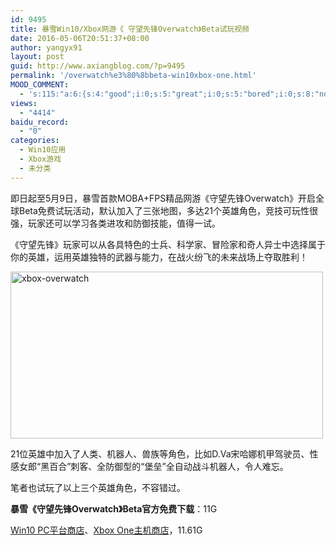 ```yaml
---
id: 9495
title: 暴雪Win10/Xbox网游《 守望先锋Overwatch》Beta试玩视频
date: 2016-05-06T20:51:37+08:00
author: yangyx91
layout: post
guid: http://www.axiangblog.com/?p=9495
permalink: '/overwatch%e3%80%8bbeta-win10xbox-one.html'
MOOD_COMMENT:
  - 's:115:"a:6:{s:4:"good";i:0;s:5:"great";i:0;s:5:"bored";i:0;s:8:"nonsense";i:0;s:13:"notunderstand";i:0;s:7:"passing";i:0;}";'
views:
  - "4414"
baidu_record:
  - "0"
categories:
  - Win10应用
  - Xbox游戏
  - 未分类
---
```

即日起至5月9日，暴雪首款MOBA+FPS精品网游《守望先锋Overwatch》开启全球Beta免费试玩活动，默认加入了三张地图，多达21个英雄角色，竞技可玩性很强，玩家还可以学习各类进攻和防御技能，值得一试。

《守望先锋》玩家可以从各具特色的士兵、科学家、冒险家和奇人异士中选择属于你的英雄，运用英雄独特的武器与能力，在战火纷飞的未来战场上夺取胜利！

<a href="http://www.axiangblog.com/overwatch%e3%80%8bbeta-win10xbox-one.html/xbox-overwatch" rel="attachment wp-att-9496" target="_blank"  rel="nofollow" ><img loading="lazy" class="aligncenter size-full wp-image-9496" src="http://www.axiangblog.com/wp-content/uploads/2016/05/xbox-overwatch.jpg" alt="xbox-overwatch" width="500" height="267" /></a>

21位英雄中加入了人类、机器人、兽族等角色，比如D.Va宋哈娜机甲驾驶员、性感女郎“黑百合”刺客、全防御型的“堡垒”全自动战斗机器人，令人难忘。

笔者也试玩了以上三个英雄角色，不容错过。



**暴雪《守望先锋Overwatch》Beta官方免费下载**：11G

<a href="http://ow.blizzard.cn/home" target="_blank"  rel="nofollow" >Win10 PC平台商店</a>、<a href="https://store.xbox.com/zh-HK/Xbox-One/Games/Overwatch-Beta/cadbb427-8a62-47d7-b105-adf8fc0b7cdd" target="_blank"  rel="nofollow" >Xbox One主机商店</a>，11.61G